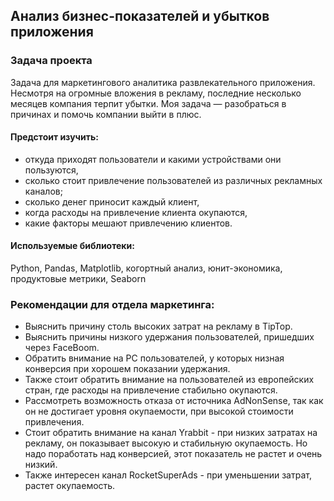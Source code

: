 ## Анализ бизнес-показателей и убытков приложения

### Задача проекта

Задача для маркетингового аналитика развлекательного приложения. Несмотря на огромные вложения в рекламу, последние несколько месяцев компания терпит убытки. Моя задача — разобраться в причинах и помочь компании выйти в плюс.

#### Предстоит изучить:
- откуда приходят пользователи и какими устройствами они пользуются,
- сколько стоит привлечение пользователей из различных рекламных каналов;
- сколько денег приносит каждый клиент,
- когда расходы на привлечение клиента окупаются,
- какие факторы мешают привлечению клиентов.

#### Используемые библиотеки:

Python, Pandas, Matplotlib, когортный анализ, юнит-экономика, продуктовые метрики, Seaborn

### Рекомендации для отдела маркетинга:

- Выяснить причину столь высоких затрат на рекламу в TipTop.
- Выяснить причины низкого удержания пользователей, пришедших через FaceBoom.
- Обратить внимание на PC пользователей, у которых низная конверсия при хорошем показании удержания.
- Также стоит обратить внимание на пользователей из европейских стран, где расходы на привлечение стабильно окупаются.
- Рассмотреть возможность отказа от источника AdNonSense, так как он не достигает уровня окупаемости, при высокой стоимости привлечения.
- Стоит обратить внимание на канал Yrabbit - при низких затратах на рекламу, он показывает высокую и стабильную окупаемость. Но надо поработать над конверсией, этот показатель не растет и очень низкий.
- Также интересен канал RocketSuperAds - при уменьшении затрат, растет окупаемость.
